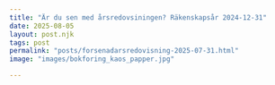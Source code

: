 ```yaml
---
title: "Är du sen med årsredovsiningen? Räkenskapsår 2024-12-31"
date: 2025-08-05
layout: post.njk
tags: post
permalink: "posts/forsenadarsredovisning-2025-07-31.html"
image: "images/bokforing_kaos_papper.jpg"

---
```


<header>
 <style> .box-grid {
      display: grid;
      grid-template-columns: repeat(2, 1fr);
      gap: 3rem;
      margin-top: 2rem;
    }
     
    .service-box {
      border: 1px solid #C7A144;
      border-radius: 8px;
      padding: 1.5rem;
      background-color: #111b24;
      transition: background-color 0.3s, color 0.3s;
    }
    </style>
    </header>
<time datetime="2025-08-05">Publicerad 5 augusti 2025</time>
<time datetime="2025-08-20">• Uppdaterad 22 augusti 2025</time>



<section>
 <section><strong>Räkenskapsår som slutade 2024-12-31</strong></section>
 

<div class="box-grid">
<section class="service-box">
  <h3>📆 1 augusti – Inkomstdeklaration 2 (INK2)</h3>
  <div class="sub-box">
    <h4>Nedräkning</h4>
    <p id="countdown-ink2">🚨 Deadline för <strong>inkomstdeklarationen</strong> har passerat</p>
  </div>
  </div>
 <div class="box-grid">
<section class="service-box<">
  <h3>📆 31 juli – Sista dag för årsredovisning</h3>
  <div class="sub-box">
    <h4>Nedräkning</h4>
    <p id="countdown-ar">🚨 Deadline för <strong>årsredovisningen</strong> har passerat</p>
  </div></div>
  </div>
  </div>
 
</div>
</div>
</div>
</div>
<div class="qa-box">
<h3>Risker med att vara försenad</h3>
          <ul>
            <li>Likvidationsrisk</li>
            <li>Skyldighet till kontrollbalansräkning</li>
            <li>Bolagsstämma måste hållas inom 6 månader efter bokslutsdatum</li>
            <li>Bokföringsbrott efter 10 månader utan årsredovisning (EBM kan kopplas in)</li>
            <li>Förbjudet lån till aktieägare kan upptäckas</li>
          </ul>
          <div class="sub-box">
          <p><em>Obs! Furuliden Consulting har normlt ingen anmälningsplikt i dessa fall.</em></p>
          <p><em><strong>Dock föreligger anmälningsplikt kring förbjudet lån.</strong></em></p>
          </div>
        </div>  
      </div>
      </div>
      <div class="qa-box">
        <h3>Förseningsavgifter</h3>
        <div class="flex-box">
        <div class="sub-box">
          <h4>På förseningsdatum</h4>
          <ul>
            <li>Bolagsverket: 7 500 kr</li>
            <li>Skatteverket: 6 250 kr</li>
          </ul>
        </div>
        <div class="sub-box">
          <h4>Efter 2 månader</h4>
          <ul>
            <li>Bolagsverket: 7 500 kr</li>
            <li>Skatteverket: 6 250 kr</li>
          </ul>
        </div><div class="sub-box">
          <h4>Efter ytterligare 2 månader</h4>
          <ul>
            <li>Bolagsverket: 15 000kr</li>
          </ul>
        </div>
        <p><strong>Totalt: 42 500 kr</strong> i förseningsavgifter.</p>
      </div>
    </div>
</div>
</div>
    <div class="qa-box">
      <h3>Vad vi kan göra – och hur snabbt</h3>
      <div class="flex-box">
      <div class="sub-box">
        <p>Vi kan ta fram en årsredovisning och inkomstdeklaration som hinner in före nästa avgift – om vi får materialet i tid.</p>
      </div>
      </div>
      <div class="sub-box">
      <div class="flex-box">
        <p>Vi har processer för att hantera noteringar och felaktiga noter från tidigare år.</p>
      </div>
      </div>
      <div class="sub-box">
      <div class="flex-box">
        <p>Vi samarbetar med revisorer och advokater för mer avancerade fall.</p>
      </div>
      </div>
      </div>
      <div class="qa-box">
      
        <p><h3>Vi brukar normalt kunna leverera inlämning inom 3 veckor – om material finns lämnas i tid.<h3></p>
      </div>
    </div>
    </div> 

    <div class="contact-links">
      <p>Vi erbjuder <a href="tjanster.html" title="Våra tjänster – Bokföring & rådgivning">tjänster kring årsredovisning</a> för företag i hela Sverige</p>
      <p><strong>Kontakta oss direkt:</strong></p>
      <ul>
        <li><a href="tel:+46709351349">070–935 13 49</a></li>
        <li><a href="mailto:max@furulidenconsulting.se">max@furulidenconsulting.se</a></li>
        <li><a href="sms:+46709351349?body=Hej%2C+jag+beh%C3%B6ver+hj%C3%A4lp+med+%C3%A5rsredovisningen">Skicka SMS direkt</a></li>
      </ul>
    </div>

    <hr style="border: 2px solid #F3F4F8; margin: 3rem 0;" />
    
    <section class="bio">
      <h3>Max Anderstedt – specialist på årsredovisning i krislägen</h3>
      <p>Med över ett decennium i branschen är Max en trygg resurs i svåra lägen. Han har hjälpt många bolag ur pressade situationer – med full diskretion och precision.</p>
      <p>Max leder Furuliden Consulting och brinner för att lösa komplexa skattefrågor, årsredovisningar och juridiska detaljer – med ett lugn som smittar av sig även när läget känns kaotiskt.</p>
</section>
  

<footer style="background-color:#0f1a2a; color:#F3F4F8; padding:1rem; text-align:center; font-size:0.85rem;">
 <script>
  document.write('&copy; ' + new Date().getFullYear() + ' Furuliden Consulting AB · 08–21 40 00 · Sankt Eriksplan, Stockholm');
</script>
 <p>Följ oss:</p>
  <a href="https://www.facebook.com/furulidenconsulting" target="_blank" rel="noopener noreferrer">Facebook</a> |
  <a href="https://www.linkedin.com/company/furuliden-consulting/" target="_blank" rel="noopener noreferrer">LinkedIn</a> |
  <a href="https://www.allabolag.se/foretag/furuliden-consulting-ab/stockholm/redovisning-bokf%C3%B6ring/2KGYRBOI5YGRY" target="_blank" rel="noopener noreferrer">Allabolag.se</a> |
<a href="https://www.hitta.se/verksamhet/furuliden-consulting-ab-louhalgbx" target="_blank" rel="noopener noreferrer">Hitta.se</a>

</footer>
<script src="https://static.elfsight.com/platform/platform.js" async></script>
<div class="elfsight-app-c71f6448-1e4d-461c-bfdd-395cce91a656" data-elfsight-app-lazy></div>
<script src="https://static.elfsight.com/platform/platform.js" async></script>
<div class="elfsight-app-5b8ef950-2527-4da6-95a9-2405a77ef675" data-elfsight-app-lazy></div>
</body>
</html>